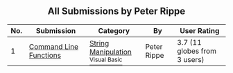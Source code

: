 ﻿<div align="center">

## All Submissions by Peter Rippe

</div>

No.  | Submission | Category | By   | User Rating
---- | ---------- | -------- | ---- | -----------
1 | [Command Line Functions<br />](https://github.com/Planet-Source-Code/peter-rippe-command-line-functions__1-11370) | [String Manipulation<br /><sup>Visual Basic</sup>](../ByCategory/string-manipulation__1-5.md) | Peter Rippe | 3.7 (11 globes from 3 users)
